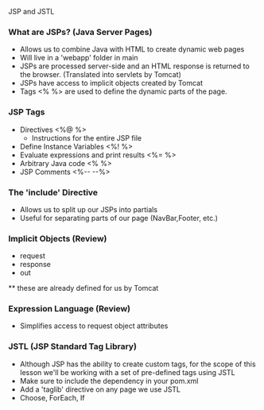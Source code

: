 JSP and JSTL

### What are JSPs? (Java Server Pages)
- Allows us to combine Java with HTML to create dynamic web pages
- Will live in a 'webapp' folder in main
- JSPs are processed server-side and an HTML response is returned to the browser. (Translated into servlets by Tomcat)
- JSPs have access to implicit objects created by Tomcat
- Tags <% %> are used to define the dynamic parts of the page.

### JSP Tags
- Directives <%@  %>
  - Instructions for the entire JSP file
- Define Instance Variables <%!  %>
- Evaluate expressions and print results <%=  %>
- Arbitrary Java code <%  %>
- JSP Comments <%--  --%>

### The 'include' Directive
- Allows us to split up our JSPs into partials
- Useful for separating parts of our page (NavBar,Footer, etc.)

### Implicit Objects (Review)
- request
- response
- out

** these are already defined for us by Tomcat

### Expression Language (Review)
- Simplifies access to request object attributes

### JSTL (JSP Standard Tag Library)
- Although JSP has the ability to create custom tags, for the scope of this lesson we'll be working with a set of pre-defined tags using JSTL
- Make sure to include the dependency in your pom.xml
- Add a 'taglib' directive on any page we use JSTL
- Choose, ForEach, If